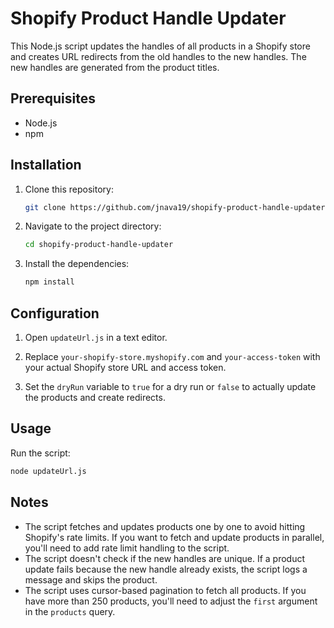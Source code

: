 
# Shopify Product Handle Updater

This Node.js script updates the handles of all products in a Shopify store and creates URL redirects from the old handles to the new handles. The new handles are generated from the product titles.

## Prerequisites

- Node.js
- npm

## Installation

1. Clone this repository:

   ```bash
   git clone https://github.com/jnava19/shopify-product-handle-updater.git
   ```

2. Navigate to the project directory:

   ```bash
   cd shopify-product-handle-updater
   ```

3. Install the dependencies:

   ```bash
   npm install
   ```

## Configuration

1. Open `updateUrl.js` in a text editor.

2. Replace `your-shopify-store.myshopify.com` and `your-access-token` with your actual Shopify store URL and access token.

3. Set the `dryRun` variable to `true` for a dry run or `false` to actually update the products and create redirects.

## Usage

Run the script:

```bash
node updateUrl.js
```

## Notes

- The script fetches and updates products one by one to avoid hitting Shopify's rate limits. If you want to fetch and update products in parallel, you'll need to add rate limit handling to the script.
- The script doesn't check if the new handles are unique. If a product update fails because the new handle already exists, the script logs a message and skips the product.
- The script uses cursor-based pagination to fetch all products. If you have more than 250 products, you'll need to adjust the `first` argument in the `products` query.
